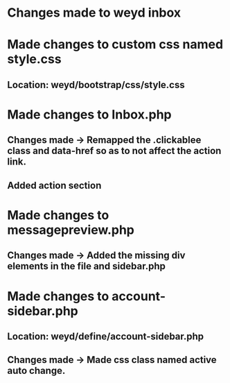 # Changes made to weyd inbox

# Made changes to custom css named style.css
## Location: weyd/bootstrap/css/style.css

# Made changes to Inbox.php
## Changes made -> Remapped the .clickablee class and data-href so as to not affect the action link.
## Added action section

# Made changes to messagepreview.php
## Changes made -> Added the missing div elements in the file and sidebar.php

# Made changes to account-sidebar.php
## Location: weyd/define/account-sidebar.php
## Changes made -> Made css class named active auto change.
